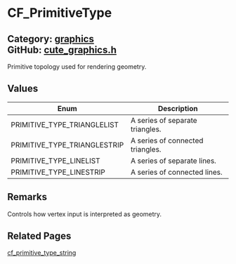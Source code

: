 [//]: # (This file is automatically generated by Cute Framework's docs parser.)
[//]: # (Do not edit this file by hand!)
[//]: # (See: https://github.com/RandyGaul/cute_framework/blob/master/samples/docs_parser.cpp)
[](../header.md ':include')

# CF_PrimitiveType

Category: [graphics](/api_reference?id=graphics)  
GitHub: [cute_graphics.h](https://github.com/RandyGaul/cute_framework/blob/master/include/cute_graphics.h)  
---

Primitive topology used for rendering geometry.

## Values

Enum | Description
--- | ---
PRIMITIVE_TYPE_TRIANGLELIST | A series of separate triangles.
PRIMITIVE_TYPE_TRIANGLESTRIP | A series of connected triangles.
PRIMITIVE_TYPE_LINELIST | A series of separate lines.
PRIMITIVE_TYPE_LINESTRIP | A series of connected lines.

## Remarks

Controls how vertex input is interpreted as geometry.

## Related Pages

[cf_primitive_type_string](/graphics/cf_primitive_type_string.md)  
